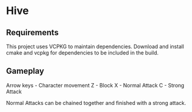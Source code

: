 # Hive

## Requirements
This project uses VCPKG to maintain dependencies. Download and install cmake and vcpkg for dependencies to be included in the build.

## Gameplay
Arrow keys - Character movement
Z - Block
X - Normal Attack
C - Strong Attack

Normal Attacks can be chained together and finished with a strong attack.
